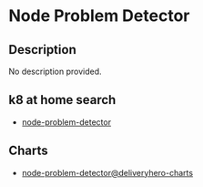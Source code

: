# Node Problem Detector

## Description

No description provided.

## k8 at home search

- [node-problem-detector](https://nanne.dev/k8s-at-home-search/#/node-problem-detector)

## Charts

- [node-problem-detector@deliveryhero-charts](https://charts.deliveryhero.io/)
